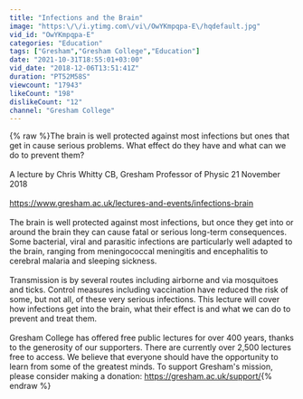 ```yaml
---
title: "Infections and the Brain"
image: "https:\/\/i.ytimg.com\/vi\/OwYKmpqpa-E\/hqdefault.jpg"
vid_id: "OwYKmpqpa-E"
categories: "Education"
tags: ["Gresham","Gresham College","Education"]
date: "2021-10-31T18:55:01+03:00"
vid_date: "2018-12-06T13:51:41Z"
duration: "PT52M58S"
viewcount: "17943"
likeCount: "198"
dislikeCount: "12"
channel: "Gresham College"
---
```

{% raw %}The brain is well protected against most infections but ones that get in cause serious problems. What effect do they have and what can we do to prevent them?<br /><br />A lecture by Chris Whitty CB, Gresham Professor of Physic 21 November 2018<br /><br /><a rel="nofollow" target="blank" href="https://www.gresham.ac.uk/lectures-and-events/infections-brain">https://www.gresham.ac.uk/lectures-and-events/infections-brain</a><br /><br />The brain is well protected against most infections, but once they get into or around the brain they can cause fatal or serious long-term consequences. Some bacterial, viral and parasitic infections are particularly well adapted to the brain, ranging from meningococcal meningitis and encephalitis to cerebral malaria and sleeping sickness. <br /><br />Transmission is by several routes including airborne and via mosquitoes and ticks. Control measures including vaccination have reduced the risk of some, but not all, of these very serious infections. This lecture will cover how infections get into the brain, what their effect is and what we can do to prevent and treat them.<br /><br />Gresham College has offered free public lectures for over 400 years, thanks to the generosity of our supporters. There are currently over 2,500 lectures free to access. We believe that everyone should have the opportunity to learn from some of the greatest minds. To support Gresham's mission, please consider making a donation: <a rel="nofollow" target="blank" href="https://gresham.ac.uk/support/">https://gresham.ac.uk/support/</a>{% endraw %}
